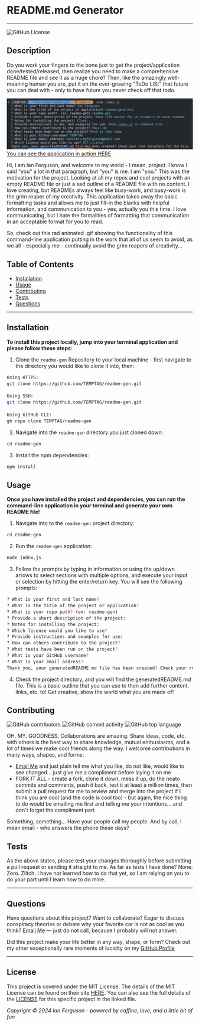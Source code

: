 # README.md Generator

---

![GitHub License](https://img.shields.io/github/license/TEMPTAG/readme-gen?label=License)

## Description

Do you work your fingers to the bone just to get the project/application done/tested/released, then realize you need to make a comprehensive README file and see it as a huge chore? Then, like the amazingly well-meaning human you are, put it on the ever-growing "ToDo LiSt" that future you can deal with - only to have future you never check off that todo.

![Screenshot of Application Sample](/assets/images/ReadMeGenerator.jpg)
[You can see the application in action HERE](https://drive.google.com/file/d/1uztX-irJsmnAsbIZEiFYNgQs3LkG48Dm/view?usp=sharing)

Hi, I am Ian Ferguson, and welcome to my world - I mean, project. I know I said "you" a lot in that paragraph, but "you" is me. I am "you." This was the motivation for the project. Looking at all my repos and cool projects with an empty README file or just a sad outline of a README file with no content. I love creating, but READMEs always feel like busy-work, and busy-work is the grim reaper of my creativity. This application takes away the basic formatting tasks and allows me to just fill-in the blanks with helpful information, and communication to you - yes, actually you this time. I love communicating, but I hate the formalities of formatting that communication in an acceptable format for you to read.

So, check out this rad animated .gif showing the functionality of this command-line application putting in the work that all of us seem to avoid, as we all - especially me - continually avoid the grim reapers of creativity...

## Table of Contents

- [Installation](#installation)
- [Usage](#usage)
- [Contributing](#contributing)
- [Tests](#tests)
- [Questions](#questions)

---

## Installation

**To install this project locally, jump into your terminal application and please follow these steps**:

1. Clone the `readme-gen` Repository to your local machine - first navigate to the directory you would like to clone it into, then:

```bash
Using HTTPS:
git clone https://github.com/TEMPTAG/readme-gen.git

Using SSH:
git clone https://github.com/TEMPTAG/readme-gen.git

Using GitHub CLI:
gh repo clone TEMPTAG/readme-gen
```

2. Navigate into the `readme-gen` directory you just cloned down:

```bash
cd readme-gen
```

3. Install the npm dependencies:

```bash
npm install
```

## Usage

**Once you have installed the project and dependencies, you can run the command-line application in your terminal and generate your own README file!**

1. Navigate into to the `readme-gen` project directory:

```bash
cd readme-gen
```

2. Run the `readme-gen` application:

```bash
node index.js
```

3. Follow the prompts by typing in information or using the up/down arrows to select sections with multiple options, and execute your input or selection by hitting the enter/return key. You will see the following prompts:

```bash
? What is your first and last name?
? What is the title of the project or application?
? What is your repo path? (ex: readme-gen)
? Provide a short description of the project:
? Notes for installing the project:
? Which license would you like to use?
? Provide instructions and examples for use:
? How can others contribute to the project?
? What tests have been run on the project?
? What is your GitHub username?
? What is your email address?
Thank you, your generatedREADME.md file has been created! Check your root directory for the file.
```

4. Check the project directory, and you will find the generatedREADME.md file. This is a basic outline that you can use to then add further content, links, etc. to! Get creative, show the world what you are made of!

## Contributing

![GitHub contributors](https://img.shields.io/github/contributors/TEMPTAG/readme-gen?color=green) ![GitHub commit activity](https://img.shields.io/github/commit-activity/t/TEMPTAG/readme-gen) ![GitHub top language](https://img.shields.io/github/languages/top/TEMPTAG/readme-gen)

OH. MY. GOODNESS. Collaborations are amazing. Share ideas, code, etc. with others is the best way to share knowledge, mutual enthusiasms, and a lot of times we make cool friends along the way. I welcome contributions in many ways, shapes, and forms:

- [Email Me](mailto:iansterlingferguson@gmail.com) and just plain tell me what you like, do not like, would like to see changed... just give me a compliment before laying it on me
- FORK IT ALL - create a fork, clone it down, mess it up, do the neato commits and comments, push it back, test it at least a million times, then submit a pull request for me to review and merge into the project if I think you are cool (and the code is cool too) - but again, the nice thing to do would be emailing me first and telling me your intentions... and don't forget the compliment part

Something, something... Have your people call my people. And by call, I mean email - who answers the phone these days?

## Tests

As the above states, please test your changes thoroughly before submitting a pull request or sending it straight to me. As far as tests I have done? None. Zero. Ziltch. I have not learned how to do that yet, so I am relying on you to do your part until I learn how to do mine.

---

## Questions

Have questions about this project? Want to collaborate? Eager to discuss conspiracy theories or debate why your favorite car is not as cool as you think? [Email Me](mailto:iansterlingferguson@gmail.com) — just do not call, because I probably will not answer.

Did this project make your life better in any way, shape, or form? Check out my other exceptionally rare moments of lucidity on my [GitHub Profile](https://github.com/TEMPTAG)

---

## License

This project is covered under the MIT License. The details of the MIT License can be found on their site [HERE](https://opensource.org/licenses/MIT). You can also see the full details of the [LICENSE](./LICENSE) for this specific project in the linked file.

_Copyright © 2024 Ian Ferguson - powered by caffine, love, and a little bit of fun_
